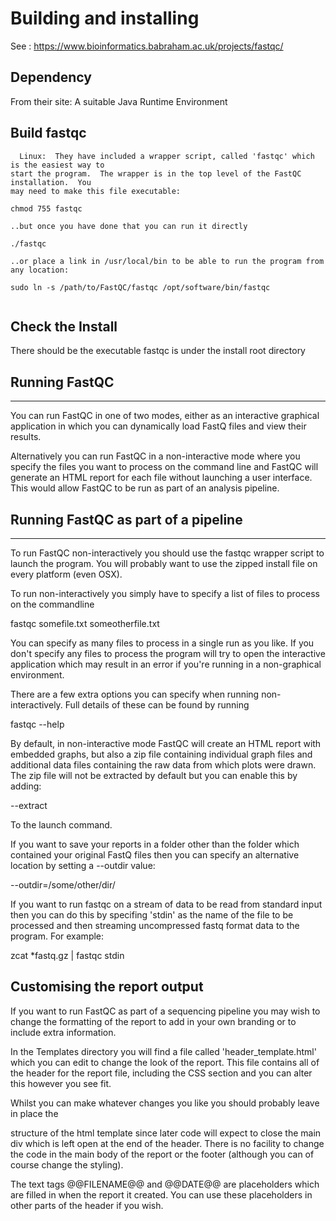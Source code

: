 # Building and installing
 See : https://www.bioinformatics.babraham.ac.uk/projects/fastqc/
 
## Dependency
From their site: A suitable Java Runtime Environment 

## Build fastqc
```
  Linux:  They have included a wrapper script, called 'fastqc' which is the easiest way to
start the program.  The wrapper is in the top level of the FastQC installation.  You
may need to make this file executable:

chmod 755 fastqc

..but once you have done that you can run it directly

./fastqc

..or place a link in /usr/local/bin to be able to run the program from any location:

sudo ln -s /path/to/FastQC/fastqc /opt/software/bin/fastqc


 ```
## Check the Install
There should be the executable fastqc is under the install root directory

## Running FastQC
--------------

You can run FastQC in one of two modes, either as an interactive graphical application
in which you can dynamically load FastQ files and view their results.

Alternatively you can run FastQC in a non-interactive mode where you specify the files
you want to process on the command line and FastQC will generate an HTML report for
each file without launching a user interface.  This would allow FastQC to be run as
part of an analysis pipeline.

## Running FastQC as part of a pipeline
------------------------------------
To run FastQC non-interactively you should use the fastqc wrapper script to launch
the program.  You will probably want to use the zipped install file on every platform
(even OSX).

To run non-interactively you simply have to specify a list of files to process
on the commandline

fastqc somefile.txt someotherfile.txt

You can specify as many files to process in a single run as you like.  If you don't
specify any files to process the program will try to open the interactive application
which may result in an error if you're running in a non-graphical environment.

There are a few extra options you can specify when running non-interactively.  Full
details of these can be found by running 

fastqc --help

By default, in non-interactive mode FastQC will create an HTML report with embedded
graphs, but also a zip file containing individual graph files and additional data files
containing the raw data from which plots were drawn.  The zip file will not be extracted
by default but you can enable this by adding:

--extract

To the launch command.

If you want to save your reports in a folder other than the folder which contained
your original FastQ files then you can specify an alternative location by setting a
--outdir value:

--outdir=/some/other/dir/

If you want to run fastqc on a stream of data to be read from standard input then you
can do this by specifing 'stdin' as the name of the file to be processed and then 
streaming uncompressed fastq format data to the program.  For example:

zcat *fastq.gz | fastqc stdin

Customising the report output
-----------------------------

If you want to run FastQC as part of a sequencing pipeline you may wish to change the
formatting of the report to add in your own branding or to include extra information.

In the Templates directory you will find a file called 'header_template.html' which
you can edit to change the look of the report.  This file contains all of the header for
the report file, including the CSS section and you can alter this however you see fit.

Whilst you can make whatever changes you like you should probably leave in place the
<div> structure of the html template since later code will expect to close the main div
which is left open at the end of the header.  There is no facility to change the code in
the main body of the report or the footer (although you can of course change the styling).

The text tags @@FILENAME@@ and @@DATE@@ are placeholders which are filled in when the
report it created.  You can use these placeholders in other parts of the header if you
wish.

